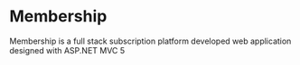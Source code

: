 # Membership
Membership is a full stack subscription platform developed web application designed with ASP.NET MVC 5 
